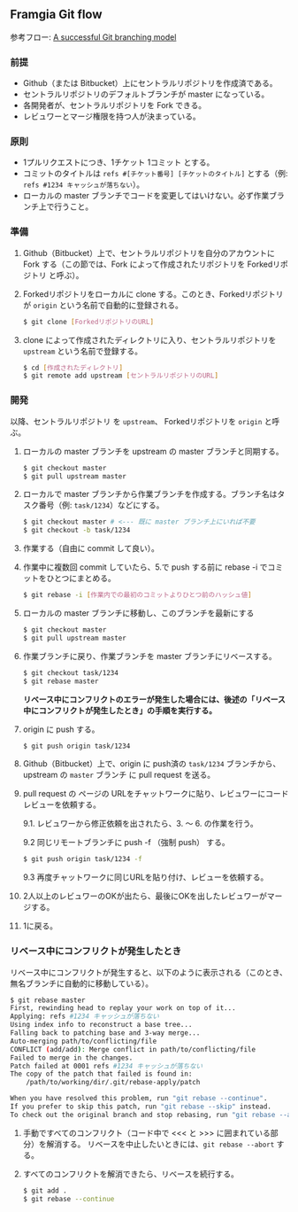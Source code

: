 ## Framgia Git flow

参考フロー: [A successful Git branching model](http://nvie.com/posts/a-successful-git-branching-model/)

### 前提
* Github（または Bitbucket）上にセントラルリポジトリを作成済である。
* セントラルリポジトリのデフォルトブランチが master になっている。
* 各開発者が、セントラルリポジトリを Fork できる。
* レビュワーとマージ権限を持つ人が決まっている。

### 原則
* 1プルリクエストにつき、1チケット 1コミット とする。
* コミットのタイトルは `refs #[チケット番号] [チケットのタイトル]` とする（例: `refs #1234 キャッシュが落ちない`）。
* ローカルの master ブランチでコードを変更してはいけない。必ず作業ブランチ上で行うこと。

### 準備

1. Github（Bitbucket）上で、セントラルリポジトリを自分のアカウントに Fork する（この節では、Fork によって作成されたリポジトリを Forkedリポジトリ と呼ぶ）。

2. Forkedリポジトリをローカルに clone する。このとき、Forkedリポジトリが `origin` という名前で自動的に登録される。
    ```sh
    $ git clone [ForkedリポジトリのURL]
    ```

3. clone によって作成されたディレクトリに入り、セントラルリポジトリを `upstream` という名前で登録する。
    ```sh
    $ cd [作成されたディレクトリ]
    $ git remote add upstream [セントラルリポジトリのURL]
    ```

### 開発

以降、セントラルリポジトリ を `upstream`、 Forkedリポジトリを `origin` と呼ぶ。

1. ローカルの master ブランチを upstream の master ブランチと同期する。
    ```sh
    $ git checkout master
    $ git pull upstream master
    ```

2. ローカルで master ブランチから作業ブランチを作成する。ブランチ名はタスク番号（例: `task/1234`）などにする。
    ```sh
    $ git checkout master # <--- 既に master ブランチ上にいれば不要
    $ git checkout -b task/1234
    ```

3. 作業する（自由に commit して良い）。

4. 作業中に複数回 commit していたら、5.で push する前に rebase -i でコミットをひとつにまとめる。
    ```sh
    $ git rebase -i [作業内での最初のコミットよりひとつ前のハッシュ値]
    ```

5. ローカルの master ブランチに移動し、このブランチを最新にする
    ```sh
    $ git checkout master
    $ git pull upstream master
    ```

6. 作業ブランチに戻り、作業ブランチを master ブランチにリベースする。
    ```sh
    $ git checkout task/1234
    $ git rebase master
    ```
    **リベース中にコンフリクトのエラーが発生した場合には、後述の「リベース中にコンフリクトが発生したとき」の手順を実行する。**

7. origin に push する。

    ```sh
    $ git push origin task/1234
    ```

8. Github（Bitbucket）上で、origin に push済の `task/1234` ブランチから、upstream の `master` ブランチ に pull request を送る。

9. pull request の ページの URLをチャットワークに貼り、レビュワーにコードレビューを依頼する。

    9.1. レビュワーから修正依頼を出されたら、3. 〜 6. の作業を行う。

    9.2 同じリモートブランチに push -f （強制 push） する。
    ```sh
    $ git push origin task/1234 -f
    ```

    9.3 再度チャットワークに同じURLを貼り付け、レビューを依頼する。

10. 2人以上のレビュワーのOKが出たら、最後にOKを出したレビュワーがマージする。
11. 1に戻る。

### リベース中にコンフリクトが発生したとき

リベース中にコンフリクトが発生すると、以下のように表示される（このとき、無名ブランチに自動的に移動している）。
```sh
$ git rebase master
First, rewinding head to replay your work on top of it...
Applying: refs #1234 キャッシュが落ちない
Using index info to reconstruct a base tree...
Falling back to patching base and 3-way merge...
Auto-merging path/to/conflicting/file
CONFLICT (add/add): Merge conflict in path/to/conflicting/file
Failed to merge in the changes.
Patch failed at 0001 refs #1234 キャッシュが落ちない
The copy of the patch that failed is found in:
    /path/to/working/dir/.git/rebase-apply/patch

When you have resolved this problem, run "git rebase --continue".
If you prefer to skip this patch, run "git rebase --skip" instead.
To check out the original branch and stop rebasing, run "git rebase --abort".
```

1. 手動ですべてのコンフリクト（コード中で <<< と >>> に囲まれている部分）を解消する。
リベースを中止したいときには、`git rebase --abort` する。

2. すべてのコンフリクトを解消できたら、リベースを続行する。

    ```sh
    $ git add .
    $ git rebase --continue
    ```

